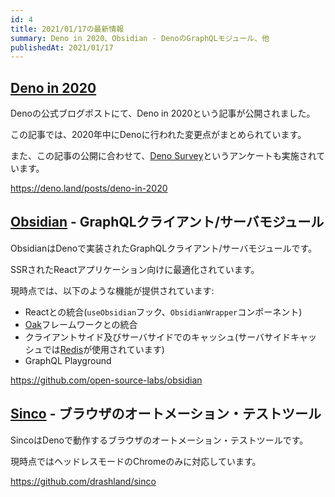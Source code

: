 ```yaml
---
id: 4
title: 2021/01/17の最新情報
summary: Deno in 2020、Obsidian - DenoのGraphQLモジュール、他
publishedAt: 2021/01/17
---
```


## [Deno in 2020](https://deno.land/posts/deno-in-2020)

Denoの公式ブログポストにて、Deno in 2020という記事が公開されました。

この記事では、2020年中にDenoに行われた変更点がまとめられています。

また、この記事の公開に合わせて、[Deno Survey](https://forms.gle/hbhP46LUAfVFMggU6)というアンケートも実施されています。

https://deno.land/posts/deno-in-2020

## [Obsidian](https://github.com/open-source-labs/obsidian) - GraphQLクライアント/サーバモジュール

ObsidianはDenoで実装されたGraphQLクライアント/サーバモジュールです。

SSRされたReactアプリケーション向けに最適化されています。

現時点では、以下のような機能が提供されています:

* Reactとの統合(`useObsidian`フック、`ObsidianWrapper`コンポーネント)
* [Oak](https://github.com/oakserver/oak)フレームワークとの統合
* クライアントサイド及びサーバサイドでのキャッシュ(サーバサイドキャッシュでは[Redis](https://github.com/denodrivers/redis)が使用されています)
* GraphQL Playground

https://github.com/open-source-labs/obsidian

## [Sinco](https://github.com/drashland/sinco) - ブラウザのオートメーション・テストツール

SincoはDenoで動作するブラウザのオートメーション・テストツールです。

現時点ではヘッドレスモードのChromeのみに対応しています。

https://github.com/drashland/sinco
